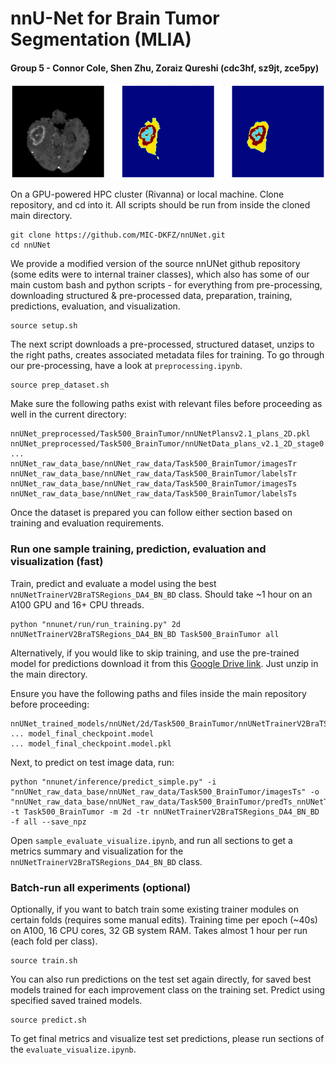 # nnU-Net for Brain Tumor Segmentation (MLIA)
#### Group 5 - Connor Cole, Shen Zhu, Zoraiz Qureshi (cdc3hf, sz9jt, zce5py)

![image](sample.png)

On a GPU-powered HPC cluster (Rivanna) or local machine. 
Clone repository, and cd into it. All scripts should be run from inside the cloned main directory.
```
git clone https://github.com/MIC-DKFZ/nnUNet.git
cd nnUNet
```

We provide a modified version of the source nnUNet github repository (some edits were to internal trainer classes), which also has some of our main custom bash and python scripts - for everything from pre-processing, downloading structured & pre-processed data, preparation, training, predictions, evaluation, and visualization. 

```
source setup.sh
```

The next script downloads a pre-processed, structured dataset, unzips to the right paths, creates associated metadata files for training. To go through our pre-processing, have a look at `preprocessing.ipynb`.
```
source prep_dataset.sh
```

Make sure the following paths exist with relevant files before proceeding as well in the current directory:
```
nnUNet_preprocessed/Task500_BrainTumor/nnUNetPlansv2.1_plans_2D.pkl
nnUNet_preprocessed/Task500_BrainTumor/nnUNetData_plans_v2.1_2D_stage0
...
nnUNet_raw_data_base/nnUNet_raw_data/Task500_BrainTumor/imagesTr
nnUNet_raw_data_base/nnUNet_raw_data/Task500_BrainTumor/labelsTr
nnUNet_raw_data_base/nnUNet_raw_data/Task500_BrainTumor/imagesTs
nnUNet_raw_data_base/nnUNet_raw_data/Task500_BrainTumor/labelsTs
```

Once the dataset is prepared you can follow either section based on training and evaluation requirements.

### Run one sample training, prediction, evaluation and visualization (fast)

Train, predict and evaluate a model using the best `nnUNetTrainerV2BraTSRegions_DA4_BN_BD` class. Should take ~1 hour on an A100 GPU and 16+ CPU threads.
```
python "nnunet/run/run_training.py" 2d nnUNetTrainerV2BraTSRegions_DA4_BN_BD Task500_BrainTumor all
```

Alternatively, if you would like to skip training, and use the pre-trained model for predictions download it from this [Google Drive link](https://drive.google.com/file/d/1JPkJMjT8dQja0S8RiA5EWYUVIlONGmJl/view?usp=sharing). Just unzip in the main directory.

Ensure you have the following paths and files inside the main repository before proceeding:
```
nnUNet_trained_models/nnUNet/2d/Task500_BrainTumor/nnUNetTrainerV2BraTSRegions_DA4_BN_BD__nnUNetPlansv2.1/all/
... model_final_checkpoint.model
... model_final_checkpoint.model.pkl
```

Next, to predict on test image data, run:
```
python "nnunet/inference/predict_simple.py" -i "nnUNet_raw_data_base/nnUNet_raw_data/Task500_BrainTumor/imagesTs" -o "nnUNet_raw_data_base/nnUNet_raw_data/Task500_BrainTumor/predTs_nnUNetTrainerV2BraTSRegions_DA4_BN_BD" -t Task500_BrainTumor -m 2d -tr nnUNetTrainerV2BraTSRegions_DA4_BN_BD -f all --save_npz
```

Open `sample_evaluate_visualize.ipynb`, and run all sections to get a metrics summary and visualization for the `nnUNetTrainerV2BraTSRegions_DA4_BN_BD` class.


### Batch-run all experiments (optional)


Optionally, if you want to batch train some existing trainer modules on certain folds (requires some manual edits). Training time per epoch (~40s) on A100, 16 CPU cores, 32 GB system RAM. Takes almost 1 hour per run (each fold per class).
```
source train.sh
```

You can also run predictions on the test set again directly, for saved best models trained for each improvement class on the training set.
Predict using specified saved trained models.
```
source predict.sh
```

To get final metrics and visualize test set predictions, please run sections of the `evaluate_visualize.ipynb`.



